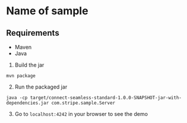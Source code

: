 # Name of sample

## Requirements

- Maven
- Java

1. Build the jar

```
mvn package
```

2. Run the packaged jar

```
java -cp target/connect-seamless-standard-1.0.0-SNAPSHOT-jar-with-dependencies.jar com.stripe.sample.Server
```

3. Go to `localhost:4242` in your browser to see the demo
